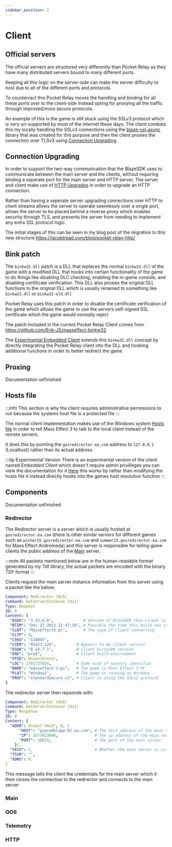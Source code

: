 ```yaml
---
sidebar_position: 2
---
```


# Client


## Official servers

The official servers are structured very differently than Pocket Relay as they have many distributed servers bound to many different ports. 

Keeping all this logic on the server-side can make the server difficulty to host due to all of the different ports and protocols.

To counterract this Pocket Relay moves the handling and binding for all these ports over to the client-side instead opting for proxying all the traffic through improved/more secure protocols.

An example of this is the game is still stuck using the SSLv3 protocol which is very un-supported by most of the internet these days. The client combats this my locally handling the SSLv3 connections using the [blaze-ssl-async](https://github.com/jacobtread/blaze-ssl-async) library that was created for this purpose and then the client proxies the connection over TLSv3 using [Connection Upgrading](#connection-upgrading).


## Connection Upgrading

In order to support the two-way communication that the BlazeSDK uses to communicate between the main server and the clients, without requiring binding a seperate port for the main server and HTTP server, The server and client make use of [HTTP Upgrades](https://www.rfc-editor.org/rfc/rfc9110#field.upgrade) in order to upgrade an HTTP connection.

Rather than having a seperate server upgrading connections over HTTP to client streams allows the server to operate seemlessly over a single port, allows the server to be placed behind a reverse proxy which enables security through TLS, and prevents the server from needing to implement any extra SSL protocol logic.

The initial stages of this can be seen in my blog post of the migration to this new structure https://jacobtread.com/blog/pocket-relay-http/

## Bink patch

The `binkw32.dll` patch is a DLL that replaces the normal `binkw32.dll` of the game with a modified DLL that hooks into certain functionality of the game to do things like disabling DLC checking, enabling the in-game console, and disabling certificate verification. This DLL also proxies the original DLL functions to the original DLL which is usually renamed to something like `binkw23.dll` or `binkw32-old.dll`

Pocket Relay uses this patch in order to disable the certificate verification of the game which allows the game to use the servers self-signed SSL certificate which the game would normally reject

The patch included in the current Pocket Relay Client comes from https://github.com/Erik-JS/masseffect-binkw32 

The [Experimental Embedded Client](../client/embedded-client) extends this `binkw32.dll` concept by directly integrating the Pocket Relay client into the DLL and hooking additional functions in order to better redirect the game

## Proxing

Documentation unfinished

## Hosts file

:::info
This section is why the client requires administrative permissions to run because the
systems host file is a protected file
:::

The normal client implementation makes use of the Windows system [Hosts file](https://en.wikipedia.org/wiki/Hosts_(file)) in order to tell Mass Effect 3 to talk to the local client instead of the remote servers.

It does this by pointing the `gosredirector.ea.com` address to `127.0.0.1` (Localhost) rather than its actual address.

:::tip Experimental Version
There is an experimental version of the client named _Embedded Client_ which doesn't require admin privilleges you can view the documentation for it [Here](../client/embedded-client) this works by rather than modifying the hosts file it instead directly hooks into the games host resolution function
:::

## Components

Documentation unfinished

### Redirector

The Redirector server is a server which is usually hosted at `gosredirector.ea.com` (there is other similar servers for different games such as `winter15.gosredirector.ea.com` and `summer15.gosredirector.ea.com` for Mass Effect Andromeda) and this server is responsible for telling game clients the public address of the [Main](#main) server.

:::note
All packets mentioned below are in the human-readable format generated by my Tdf library, the actual
packets are encoded with the binary TDF format
:::

Clients request the main server instance information from this server using a packet like the below:

```yaml
Component: Redirector (0x5)
Command: GetServerInstance (0x1)
Type: Request
ID: 0
Content: {
  "BSDK": "3.15.6.0",             # Version of BlazeSDK this client is using 
  "BTIM": "Dec 21 2012 12:47:10", # Possible the time this build was created or the BlazeSDK build time
  "CLNT": "MassEffect3-pc",       # The type of client connecting
  "CLTP": 0,
  "CSKU": "134845",
  "CVER": "05427.124",         # Appears to be client version
  "DSDK": "8.14.7.1",          # Client DirtySDK version
  "ENV": "prod",               # Client build environment 
  "FPID": Union(Unset),
  "LOC": 1701727834,           # Some kind of country identifier
  "NAME": "masseffect-3-pc",   # The game is Mass Effect 3 PC
  "PLAT": "Windows",           # The game is running on Windows
  "PROF": "standardSecure_v3", # Client is using the SSLv3 protocol
}
```

The redirector server then repsonds with:

```yaml
Component: Redirector (0x5)
Command: GetServerInstance (0x1)
Type: Response
ID: 0
Content: {
  "ADDR": Union("VALU", 0, {
      "HOST": "gsprodblapp-02.ea.com", # The host address of the main server
      "IP": 2677623048,                # The ip address of the main server
      "PORT": 10019,                   # The port of the main server
    }),
  "SECU": 1,                           # Whether the main server is using SSLv3
  "TSVN": "",
  "XDNS": 0,
}
```

This message tells the client the credentials for the main server which it then closes the connection to the redirector and
connects to the main server

### Main

### QOS

### Telemetry

### HTTP